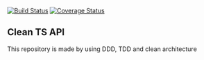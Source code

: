 [![Build Status](https://travis-ci.org/mlucascardoso/clean-ts-api.svg?branch=master)](https://travis-ci.org/mlucascardoso/clean-ts-api)
[![Coverage Status](https://coveralls.io/repos/github/mlucascardoso/clean-ts-api/badge.svg?branch=master)](https://coveralls.io/github/mlucascardoso/clean-ts-api?branch=master)

## Clean TS API
This repository is made by using DDD, TDD and clean architecture